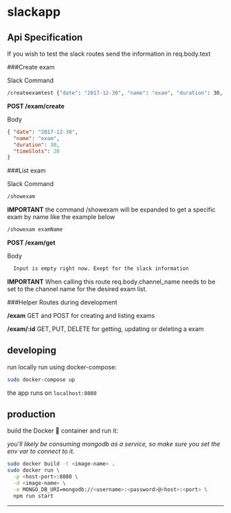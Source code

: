 # slackapp

## Api Specification

If you wish to test the slack routes send the information in req.body.text

###Create exam

Slack Command
```bash
/createexamtest {"date": "2017-12-30", "name": "exam", "duration": 30, "timeSlots": 20}
```
__POST /exam/create__

Body 
```json
{ "date": "2017-12-30", 
  "name": "exam", 
  "duration": 30, 
  "timeSlots": 20
}
```

###List exam

Slack Command
```bash
/showexam
```

__IMPORTANT__ the command /showexam will be expanded to get a specific exam by 
name like the example below 

```bash
/showexam examName
```

__POST /exam/get__

Body 
```bash
  Input is empty right now. Exept for the slack information
```

__IMPORTANT__ When calling this route req.body.channel_name needs to be set to the 
channel name for the desired exam list.

###Helper Routes during development

__/exam__ GET and POST for creating and listing exams

__/exam/:id__ GET, PUT, DELETE for getting, updating or deleting a exam
## developing

run locally run using docker-compose:

```bash
sudo docker-compose up
```

the app runs on `localhost:8080`

## production

build the Docker :whale: container and run it:

_you'll likely be consuming mongodb as a service, so make sure you set the env var to connect to it._

```bash
sudo docker build -t <image-name> .
sudo docker run \
  -p <host-port>:8080 \
  -d <image-name> \
  -e MONGO_DB_URI=mongodb://<username>:<password>@<host>:<port> \
  npm run start
```



--------------------------------------------------------------------------------
